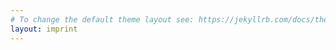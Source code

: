 ```yaml
---
# To change the default theme layout see: https://jekyllrb.com/docs/themes/#overriding-theme-defaults
layout: imprint
---
```

